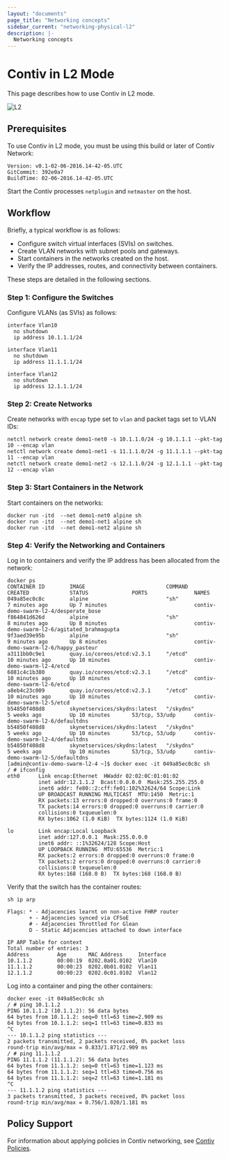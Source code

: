 ```yaml
---
layout: "documents"
page_title: "Networking concepts"
sidebar_current: "networking-physical-l2"
description: |-
  Networking concepts
---
```


# Contiv in L2 Mode

This page describes how to use Contiv in L2 mode.

![L2](/assets/images/contiv-l2-mode.png)

## Prerequisites
To use Contiv in L2 mode, you must be using this build or later of Contiv Network:

```
Version: v0.1-02-06-2016.14-42-05.UTC
GitCommit: 392e0a7
BuildTime: 02-06-2016.14-42-05.UTC
```

Start the Contiv processes `netplugin` and `netmaster` on the host.

## Workflow
Briefly, a typical workflow is as follows:

- Configure switch virtual interfaces (SVIs) on switches.
- Create VLAN networks with subnet pools and gateways.
- Start containers in the networks created on the host.
- Verify the IP addresses, routes, and connectivity between containers.

These steps are detailed in the following sections.

### Step 1: Configure the Switches

Configure VLANs (as SVIs) as follows:

```
interface Vlan10
  no shutdown
  ip address 10.1.1.1/24

interface Vlan11
  no shutdown
  ip address 11.1.1.1/24

interface Vlan12
  no shutdown
  ip address 12.1.1.1/24

```

###  Step 2: Create Networks

Create networks with `encap` type set to `vlan` and packet tags set to VLAN IDs:

```
netctl network create demo1-net0 -s 10.1.1.0/24 -g 10.1.1.1 --pkt-tag 10 --encap vlan
netctl network create demo1-net1 -s 11.1.1.0/24 -g 11.1.1.1 --pkt-tag 11 --encap vlan
netctl network create demo1-net2 -s 12.1.1.0/24 -g 12.1.1.1 --pkt-tag 12 --encap vlan
```

### Step 3: Start Containers in the Network
Start containers on the networks:

```
docker run -itd  --net demo1-net0 alpine sh
docker run -itd  --net demo1-net1 alpine sh
docker run -itd  --net demo1-net2 alpine sh
```

### Step 4: Verify the Networking and Containers

Log in to containers and verify the IP address has been allocated from the network:

```
docker ps
CONTAINER ID        IMAGE                          COMMAND             CREATED             STATUS              PORTS               NAMES
049a85ec0c8c        alpine                         "sh"                7 minutes ago       Up 7 minutes                            contiv-demo-swarm-l2-4/desperate_bose
f864841d626d        alpine                         "sh"                8 minutes ago       Up 8 minutes                            contiv-demo-swarm-l2-6/agitated_brahmagupta
9f3aed39e95b        alpine                         "sh"                9 minutes ago       Up 8 minutes                            contiv-demo-swarm-l2-6/happy_pasteur
a3111bb0c9e1        quay.io/coreos/etcd:v2.3.1     "/etcd"             10 minutes ago      Up 10 minutes                           contiv-demo-swarm-l2-4/etcd
6881c4c1b380        quay.io/coreos/etcd:v2.3.1     "/etcd"             10 minutes ago      Up 10 minutes                           contiv-demo-swarm-l2-6/etcd
a8eb4c23c009        quay.io/coreos/etcd:v2.3.1     "/etcd"             10 minutes ago      Up 10 minutes                           contiv-demo-swarm-l2-5/etcd
b54850f408d8        skynetservices/skydns:latest   "/skydns"           5 weeks ago         Up 10 minutes       53/tcp, 53/udp      contiv-demo-swarm-l2-6/defaultdns
b54850f408d8        skynetservices/skydns:latest   "/skydns"           5 weeks ago         Up 10 minutes       53/tcp, 53/udp      contiv-demo-swarm-l2-4/defaultdns
b54850f408d8        skynetservices/skydns:latest   "/skydns"           5 weeks ago         Up 10 minutes       53/tcp, 53/udp      contiv-demo-swarm-l2-5/defaultdns
[admin@contiv-demo-swarm-l2-4 ~]$ docker exec -it 049a85ec0c8c sh
/ # ifconfig
eth0      Link encap:Ethernet  HWaddr 02:02:0C:01:01:02  
          inet addr:12.1.1.2  Bcast:0.0.0.0  Mask:255.255.255.0
          inet6 addr: fe80::2:cff:fe01:102%32624/64 Scope:Link
          UP BROADCAST RUNNING MULTICAST  MTU:1450  Metric:1
          RX packets:13 errors:0 dropped:0 overruns:0 frame:0
          TX packets:14 errors:0 dropped:0 overruns:0 carrier:0
          collisions:0 txqueuelen:0
          RX bytes:1062 (1.0 KiB)  TX bytes:1124 (1.0 KiB)

lo        Link encap:Local Loopback  
          inet addr:127.0.0.1  Mask:255.0.0.0
          inet6 addr: ::1%32624/128 Scope:Host
          UP LOOPBACK RUNNING  MTU:65536  Metric:1
          RX packets:2 errors:0 dropped:0 overruns:0 frame:0
          TX packets:2 errors:0 dropped:0 overruns:0 carrier:0
          collisions:0 txqueuelen:0
          RX bytes:168 (168.0 B)  TX bytes:168 (168.0 B)
```

Verify that the switch has the container routes:

```
sh ip arp

Flags: * - Adjacencies learnt on non-active FHRP router
       + - Adjacencies synced via CFSoE
       # - Adjacencies Throttled for Glean
       D - Static Adjacencies attached to down interface

IP ARP Table for context
Total number of entries: 3
Address         Age       MAC Address     Interface
10.1.1.2        00:00:19  0202.0a01.0102  Vlan10          
11.1.1.2        00:00:23  0202.0b01.0102  Vlan11          
12.1.1.2        00:00:23  0202.0c01.0102  Vlan12    
```

Log into a container and ping the other containers:

```
docker exec -it 049a85ec0c8c sh
/ # ping 10.1.1.2
PING 10.1.1.2 (10.1.1.2): 56 data bytes
64 bytes from 10.1.1.2: seq=0 ttl=63 time=2.909 ms
64 bytes from 10.1.1.2: seq=1 ttl=63 time=0.833 ms
^C
--- 10.1.1.2 ping statistics ---
2 packets transmitted, 2 packets received, 0% packet loss
round-trip min/avg/max = 0.833/1.871/2.909 ms
/ # ping 11.1.1.2
PING 11.1.1.2 (11.1.1.2): 56 data bytes
64 bytes from 11.1.1.2: seq=0 ttl=63 time=1.123 ms
64 bytes from 11.1.1.2: seq=1 ttl=63 time=0.756 ms
64 bytes from 11.1.1.2: seq=2 ttl=63 time=1.181 ms
^C
--- 11.1.1.2 ping statistics ---
3 packets transmitted, 3 packets received, 0% packet loss
round-trip min/avg/max = 0.756/1.020/1.181 ms
```

## Policy Support
For information about applying policies in Contiv networking, see [Contiv Policies].

[Contiv Policies]: </documents/networking/policies.html>
